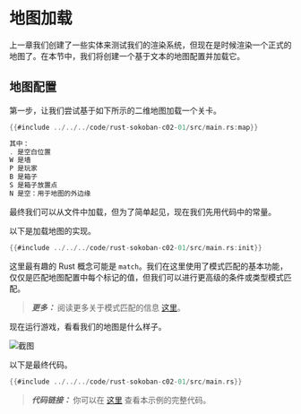 
# 地图加载

上一章我们创建了一些实体来测试我们的渲染系统，但现在是时候渲染一个正式的地图了。在本节中，我们将创建一个基于文本的地图配置并加载它。

## 地图配置

第一步，让我们尝试基于如下所示的二维地图加载一个关卡。

```rust
{{#include ../../../code/rust-sokoban-c02-01/src/main.rs:map}}

其中：
. 是空白位置
W 是墙
P 是玩家
B 是箱子
S 是箱子放置点
N 是空：用于地图的外边缘
```

最终我们可以从文件中加载，但为了简单起见，现在我们先用代码中的常量。

以下是加载地图的实现。

```rust
{{#include ../../../code/rust-sokoban-c02-01/src/main.rs:init}}
```

这里最有趣的 Rust 概念可能是 `match`。我们在这里使用了模式匹配的基本功能，仅仅是匹配地图配置中每个标记的值，但我们可以进行更高级的条件或类型模式匹配。

> **_更多：_**  阅读更多关于模式匹配的信息 [这里](https://doc.rust-lang.org/book/ch06-02-match.html)。

现在运行游戏，看看我们的地图是什么样子。

![截图](./images/map.png)

以下是最终代码。

```rust
{{#include ../../../code/rust-sokoban-c02-01/src/main.rs}}
```

> **_代码链接：_**  你可以在 [这里](https://github.com/iolivia/rust-sokoban/tree/master/code/rust-sokoban-c02-01) 查看本示例的完整代码。
